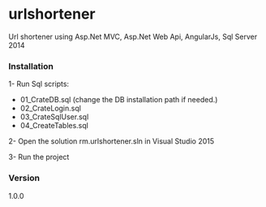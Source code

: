 # urlshortener
Url shortener using Asp.Net MVC, Asp.Net Web Api, AngularJs, Sql Server 2014

### Installation
1- Run Sql scripts:
* 01_CrateDB.sql (change the DB installation path if needed.)
* 02_CrateLogin.sql
* 03_CrateSqlUser.sql
* 04_CreateTables.sql

2- Open the solution rm.urlshortener.sln in Visual Studio 2015

3- Run the project

### Version
1.0.0
